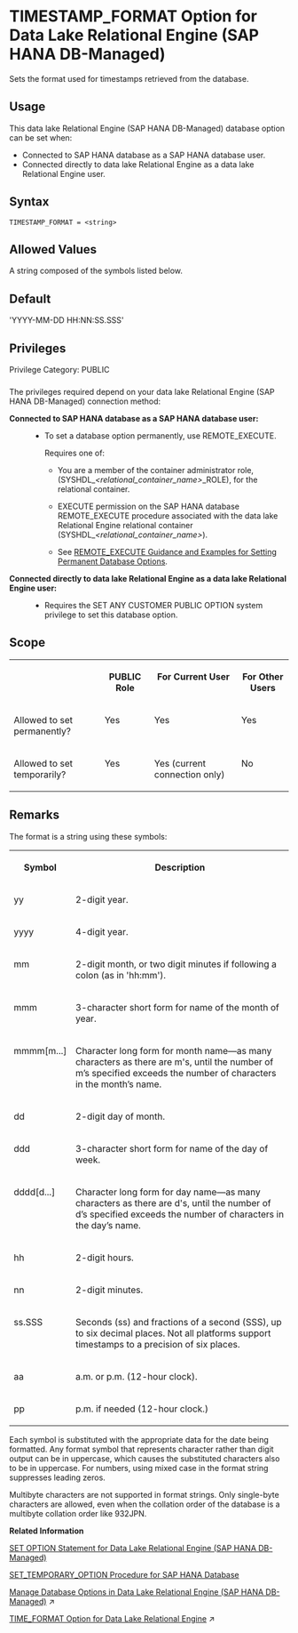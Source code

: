 <!-- loio002566cefa3a43bca454142befc1cdac -->

# TIMESTAMP\_FORMAT Option for Data Lake Relational Engine \(SAP HANA DB-Managed\)

Sets the format used for timestamps retrieved from the database.



<a name="loio002566cefa3a43bca454142befc1cdac__section_dzz_4jj_kyb"/>

## Usage

This data lake Relational Engine \(SAP HANA DB-Managed\) database option can be set when:

-   Connected to SAP HANA database as a SAP HANA database user.
-   Connected directly to data lake Relational Engine as a data lake Relational Engine user.



<a name="loio002566cefa3a43bca454142befc1cdac__section_stg_kd3_mrb"/>

## Syntax

```
TIMESTAMP_FORMAT = <string>
```



<a name="loio002566cefa3a43bca454142befc1cdac__section_xpq_kd3_mrb"/>

## Allowed Values

A string composed of the symbols listed below.



<a name="loio002566cefa3a43bca454142befc1cdac__section_odf_ld3_mrb"/>

## Default

'YYYY-MM-DD HH:NN:SS.SSS'



<a name="loio002566cefa3a43bca454142befc1cdac__section_y2c_syb_dxb"/>

## Privileges

Privilege Category: PUBLIC



### 

The privileges required depend on your data lake Relational Engine \(SAP HANA DB-Managed\) connection method:


<dl>
<dt><b>

Connected to SAP HANA database as a SAP HANA database user:

</b></dt>
<dd>

-   To set a database option permanently, use REMOTE\_EXECUTE.

    Requires one of:

    -   You are a member of the container administrator role, \(SYSHDL\_*<relational\_container\_name\>*\_ROLE\), for the relational container.
    -   EXECUTE permission on the SAP HANA database REMOTE\_EXECUTE procedure associated with the data lake Relational Engine relational container \(SYSHDL\_*<relational\_container\_name\>*\).

    -   See [REMOTE\_EXECUTE Guidance and Examples for Setting Permanent Database Options](remote-execute-guidance-and-examples-for-setting-permanent-database-options-0023bea.md).





</dd><dt><b>

Connected directly to data lake Relational Engine as a data lake Relational Engine user:

</b></dt>
<dd>

-   Requires the SET ANY CUSTOMER PUBLIC OPTION system privilege to set this database option.



</dd>
</dl>



<a name="loio002566cefa3a43bca454142befc1cdac__section_wvf_md3_mrb"/>

## Scope


<table>
<tr>
<th valign="top">

 

</th>
<th valign="top">

PUBLIC Role

</th>
<th valign="top">

For Current User

</th>
<th valign="top">

For Other Users

</th>
</tr>
<tr>
<td valign="top">

Allowed to set permanently?

</td>
<td valign="top">

Yes

</td>
<td valign="top">

Yes

</td>
<td valign="top">

Yes

</td>
</tr>
<tr>
<td valign="top">

Allowed to set temporarily?

</td>
<td valign="top">

Yes

</td>
<td valign="top">

Yes \(current connection only\)

</td>
<td valign="top">

No

</td>
</tr>
</table>



<a name="loio002566cefa3a43bca454142befc1cdac__section_ffr_md3_mrb"/>

## Remarks

The format is a string using these symbols:


<table>
<tr>
<th valign="top" rowspan="1">

Symbol

</th>
<th valign="top" rowspan="1">

Description

</th>
</tr>
<tr>
<td valign="top" rowspan="1">

yy

</td>
<td valign="top" rowspan="1">

2-digit year.

</td>
</tr>
<tr>
<td valign="top" rowspan="1">

yyyy

</td>
<td valign="top" rowspan="1">

4-digit year.

</td>
</tr>
<tr>
<td valign="top" rowspan="1">

mm

</td>
<td valign="top" rowspan="1">

2-digit month, or two digit minutes if following a colon \(as in 'hh:mm'\).

</td>
</tr>
<tr>
<td valign="top" rowspan="1">

mmm

</td>
<td valign="top" rowspan="1">

3-character short form for name of the month of year.

</td>
</tr>
<tr>
<td valign="top" rowspan="1">

mmmm\[m...\]

</td>
<td valign="top" rowspan="1">

Character long form for month name—as many characters as there are m's, until the number of m’s specified exceeds the number of characters in the month’s name.

</td>
</tr>
<tr>
<td valign="top" rowspan="1">

dd

</td>
<td valign="top" rowspan="1">

2-digit day of month.

</td>
</tr>
<tr>
<td valign="top" rowspan="1">

ddd

</td>
<td valign="top" rowspan="1">

3-character short form for name of the day of week.

</td>
</tr>
<tr>
<td valign="top" rowspan="1">

dddd\[d...\]

</td>
<td valign="top" rowspan="1">

Character long form for day name—as many characters as there are d's, until the number of d’s specified exceeds the number of characters in the day’s name.

</td>
</tr>
<tr>
<td valign="top" rowspan="1">

hh

</td>
<td valign="top" rowspan="1">

2-digit hours.

</td>
</tr>
<tr>
<td valign="top" rowspan="1">

nn

</td>
<td valign="top" rowspan="1">

2-digit minutes.

</td>
</tr>
<tr>
<td valign="top" rowspan="1">

ss.SSS

</td>
<td valign="top" rowspan="1">

Seconds \(ss\) and fractions of a second \(SSS\), up to six decimal places. Not all platforms support timestamps to a precision of six places.

</td>
</tr>
<tr>
<td valign="top" rowspan="1">

aa

</td>
<td valign="top" rowspan="1">

a.m. or p.m. \(12-hour clock\).

</td>
</tr>
<tr>
<td valign="top" rowspan="1">

pp

</td>
<td valign="top" rowspan="1">

p.m. if needed \(12-hour clock.\)

</td>
</tr>
</table>

Each symbol is substituted with the appropriate data for the date being formatted. Any format symbol that represents character rather than digit output can be in uppercase, which causes the substituted characters also to be in uppercase. For numbers, using mixed case in the format string suppresses leading zeros.

Multibyte characters are not supported in format strings. Only single-byte characters are allowed, even when the collation order of the database is a multibyte collation order like 932JPN.

**Related Information**  


[SET OPTION Statement for Data Lake Relational Engine \(SAP HANA DB-Managed\)](../030-sql-statements/set-option-statement-for-data-lake-relational-engine-sap-hana-db-managed-84a37a4.md "Changes options that affect the behavior of the database and its compatibility with Transact-SQL. Setting the value of an option can change the behavior for all users or an individual user, in either a temporary or permanent scope.")

[SET\_TEMPORARY\_OPTION Procedure for SAP HANA Database](../080-sap-hana-database-for-data-lake-relational-engine/set-temporary-option-procedure-for-sap-hana-database-abcd703.md "Grant database options temporarily for the current connection only on a data lake Relational Engine relational container.")

[Manage Database Options in Data Lake Relational Engine (SAP HANA DB-Managed)](https://help.sap.com/viewer/9220e7fec0fe4503b5c5a6e21d584e63/2024_3_QRC/en-US/964f12eb2961478b8205f5bfd8ee2ec6.html "Data lake Relational Engine database options are configurable settings that change the way the data lake Relational Engine instance behaves or performs.") :arrow_upper_right:

[TIME_FORMAT Option for Data Lake Relational Engine](https://help.sap.com/viewer/19b3964099384f178ad08f2d348232a9/2024_3_QRC/en-US/a664098384f21015ae52f7395391a59c.html "Sets the format used for times retrieved from the database.") :arrow_upper_right:

